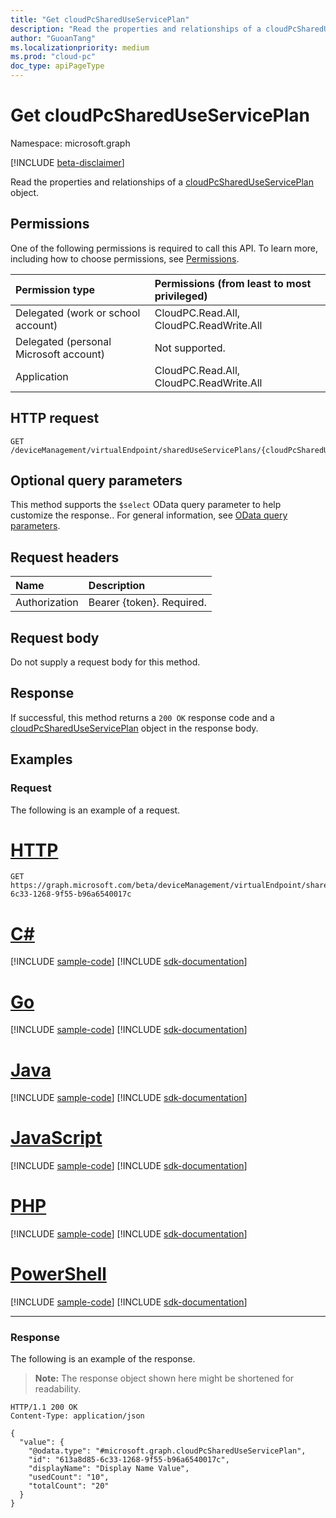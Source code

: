 ```yaml
---
title: "Get cloudPcSharedUseServicePlan"
description: "Read the properties and relationships of a cloudPcSharedUseServicePlan object."
author: "GuoanTang"
ms.localizationpriority: medium
ms.prod: "cloud-pc"
doc_type: apiPageType
---
```


# Get cloudPcSharedUseServicePlan

Namespace: microsoft.graph

[!INCLUDE [beta-disclaimer](../../includes/beta-disclaimer.md)]

Read the properties and relationships of a [cloudPcSharedUseServicePlan](../resources/cloudpcshareduseserviceplan.md) object.

## Permissions

One of the following permissions is required to call this API. To learn more, including how to choose permissions, see [Permissions](/graph/permissions-reference).

| Permission type                        | Permissions (from least to most privileged) |
|:---------------------------------------|:--------------------------------------------|
| Delegated (work or school account)     | CloudPC.Read.All, CloudPC.ReadWrite.All     |
| Delegated (personal Microsoft account) | Not supported.                              |
| Application                            | CloudPC.Read.All, CloudPC.ReadWrite.All     |

## HTTP request

<!-- {
  "blockType": "ignored"
}
-->
``` http
GET /deviceManagement/virtualEndpoint/sharedUseServicePlans/{cloudPcSharedUseServicePlanId}
```

## Optional query parameters

This method supports the `$select` OData query parameter to help customize the response.. For general information, see [OData query parameters](/graph/query-parameters).

## Request headers

|Name|Description|
|:---|:---|
|Authorization|Bearer {token}. Required.|

## Request body

Do not supply a request body for this method.

## Response

If successful, this method returns a `200 OK` response code and a [cloudPcSharedUseServicePlan](../resources/cloudpcshareduseserviceplan.md) object in the response body.

## Examples

### Request

The following is an example of a request.

# [HTTP](#tab/http)
<!-- {
  "blockType": "request",
  "name": "get_cloudpcshareduseserviceplan"
}
-->
``` http
GET https://graph.microsoft.com/beta/deviceManagement/virtualEndpoint/sharedUseServicePlans/613a8d85-6c33-1268-9f55-b96a6540017c
```

# [C#](#tab/csharp)
[!INCLUDE [sample-code](../includes/snippets/csharp/get-cloudpcshareduseserviceplan-csharp-snippets.md)]
[!INCLUDE [sdk-documentation](../includes/snippets/snippets-sdk-documentation-link.md)]

# [Go](#tab/go)
[!INCLUDE [sample-code](../includes/snippets/go/get-cloudpcshareduseserviceplan-go-snippets.md)]
[!INCLUDE [sdk-documentation](../includes/snippets/snippets-sdk-documentation-link.md)]

# [Java](#tab/java)
[!INCLUDE [sample-code](../includes/snippets/java/get-cloudpcshareduseserviceplan-java-snippets.md)]
[!INCLUDE [sdk-documentation](../includes/snippets/snippets-sdk-documentation-link.md)]

# [JavaScript](#tab/javascript)
[!INCLUDE [sample-code](../includes/snippets/javascript/get-cloudpcshareduseserviceplan-javascript-snippets.md)]
[!INCLUDE [sdk-documentation](../includes/snippets/snippets-sdk-documentation-link.md)]

# [PHP](#tab/php)
[!INCLUDE [sample-code](../includes/snippets/php/get-cloudpcshareduseserviceplan-php-snippets.md)]
[!INCLUDE [sdk-documentation](../includes/snippets/snippets-sdk-documentation-link.md)]

# [PowerShell](#tab/powershell)
[!INCLUDE [sample-code](../includes/snippets/powershell/get-cloudpcshareduseserviceplan-powershell-snippets.md)]
[!INCLUDE [sdk-documentation](../includes/snippets/snippets-sdk-documentation-link.md)]

---

### Response

The following is an example of the response.

>**Note:** The response object shown here might be shortened for readability.
<!-- {
  "blockType": "response",
  "truncated": true,
  "@odata.type": "microsoft.graph.cloudPcSharedUseServicePlan"
}
-->
``` http
HTTP/1.1 200 OK
Content-Type: application/json

{
  "value": {
    "@odata.type": "#microsoft.graph.cloudPcSharedUseServicePlan",
    "id": "613a8d85-6c33-1268-9f55-b96a6540017c",
    "displayName": "Display Name Value",
    "usedCount": "10",
    "totalCount": "20"
  }
}
```
